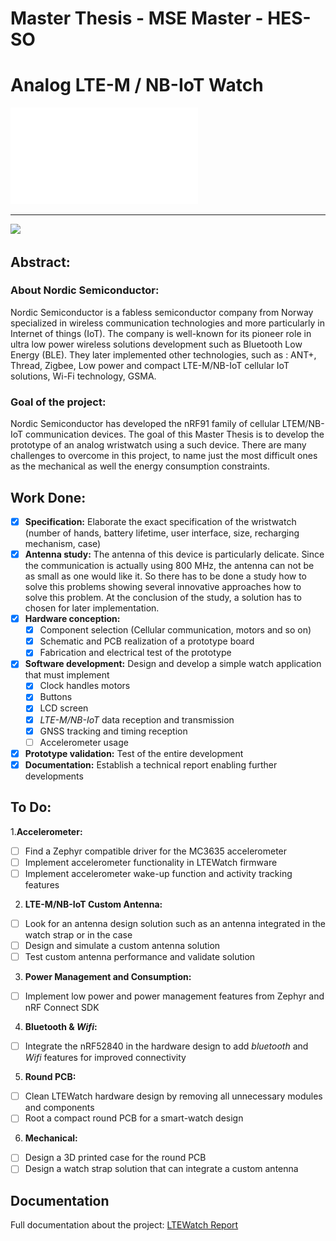 
# **Master Thesis - MSE Master - HES-SO**
# Analog LTE-M / NB-IoT Watch

![Logo](/1_Document/4_Logo/LTEWatch_Logo_White_Small.png)

-----------------------

![](1_Document/2_Report/Include/Figure/LTEWatch_img/ltewatch_img_2.png)

## Abstract:
### About Nordic Semiconductor:
  Nordic Semiconductor is a fabless semiconductor company from Norway specialized in wireless communication technologies and more particularly in Internet of things (IoT). The company is well-known for its pioneer role in ultra low power wireless solutions development such as Bluetooth Low Energy (BLE). They later implemented other technologies, such as : ANT+, Thread, Zigbee, Low power and compact LTE-M/NB-IoT cellular IoT solutions, Wi-Fi technology, GSMA.

### Goal of the project:
  Nordic Semiconductor has developed the nRF91 family of cellular LTEM/NB-IoT communication devices. The goal of this Master Thesis is to develop the prototype of an analog wristwatch using a such device. There are many challenges to overcome in this project, to name just the most difficult ones as the mechanical as well the energy consumption constraints.

## Work Done:
- [x] **Specification:** Elaborate the exact specification of the wristwatch (number of hands, battery lifetime, user interface, size, recharging mechanism, case)
- [x] **Antenna study:** The antenna of this device is particularly delicate. Since the communication is actually using 800 MHz, the antenna can not be as small as one would like it. So there has to be done a study how to solve this problems showing several innovative approaches how to solve this problem. At the conclusion of the study, a solution has to chosen for later implementation.
- [x] **Hardware conception:**
  - [x] Component selection (Cellular communication, motors and so on)
  - [x] Schematic and PCB realization of a prototype board 
  - [x] Fabrication and electrical test of the prototype
- [x] **Software development:** Design and develop a simple watch application that must implement
  - [x] Clock handles motors
  - [x] Buttons
  - [x] LCD screen
  - [x] *LTE-M/NB-IoT* data reception and transmission
  - [x] GNSS tracking and timing reception
  - [ ] Accelerometer usage
- [x] **Prototype validation:** Test of the entire development
- [x] **Documentation:** Establish a technical report enabling further developments

## To Do:
1.**Accelerometer:**
- [ ] Find a Zephyr compatible driver for the MC3635 accelerometer
- [ ] Implement accelerometer functionality in LTEWatch firmware
- [ ] Implement accelerometer wake-up function and activity tracking features
2. **LTE-M/NB-IoT Custom Antenna:**
- [ ] Look for an antenna design solution such as an antenna integrated in the watch strap or in the case
- [ ] Design and simulate a custom antenna solution
- [ ] Test custom antenna performance and validate solution
3. **Power Management and Consumption:**
- [ ] Implement low power and power management features from Zephyr and nRF Connect SDK
4. **Bluetooth & *Wifi*:**
- [ ] Integrate the nRF52840 in the hardware design to add *bluetooth* and *Wifi* features for improved connectivity
5. **Round PCB:**
- [ ] Clean LTEWatch hardware design by removing all unnecessary modules and components
- [ ] Root a compact round PCB for a smart-watch design
6. **Mechanical:**
- [ ] Design a 3D printed case for the round PCB
- [ ] Design a watch strap solution that can integrate a custom antenna

## Documentation

Full documentation about the project: [LTEWatch Report](1_Document/Traiber_MSE_TM_SA22.pdf)